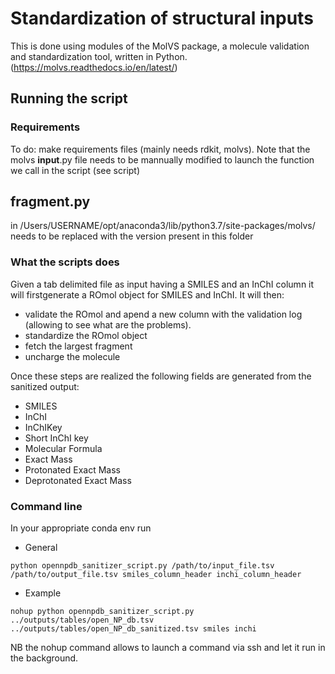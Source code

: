 # Standardization of structural inputs

This is done using modules of the MolVS package, a molecule validation and standardization tool, written in Python. (<https://molvs.readthedocs.io/en/latest/>)

## Running the script

### Requirements

To do: make requirements files (mainly needs rdkit, molvs). Note that the molvs **input**.py file needs to be mannually modified to launch the function we call in the script (see script)

## fragment.py

in  /Users/USERNAME/opt/anaconda3/lib/python3.7/site-packages/molvs/ needs to be replaced with the version present in this folder

### What the scripts does

Given a tab delimited file as input having a SMILES and an InChI column it will firstgenerate a ROmol object for SMILES and InChI.
It will then:

-   validate the ROmol and apend a new column with the validation log (allowing to see what are the problems).
-   standardize the ROmol object
-   fetch the largest fragment
-   uncharge the molecule

Once these steps are realized the following fields are generated from the sanitized output:

-   SMILES
-   InChI
-   InChIKey
-   Short InChI key
-   Molecular Formula
-   Exact Mass
-   Protonated Exact Mass
-   Deprotonated Exact Mass

### Command line

In your appropriate conda env run

-   General

`python opennpdb_sanitizer_script.py /path/to/input_file.tsv /path/to/output_file.tsv smiles_column_header inchi_column_header`

-   Example

`nohup python opennpdb_sanitizer_script.py ../outputs/tables/open_NP_db.tsv ../outputs/tables/open_NP_db_sanitized.tsv smiles inchi`

NB the nohup command allows to launch a command via ssh and let it run in the background.
